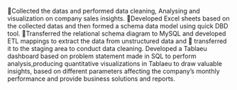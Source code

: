 Collected the datas and performed data cleaning, Analysing and visualization on company sales insights.
Developed Excel sheets based on the collected datas and then formed a schema data model using quick DBD tool.
Transferred the relational schema diagram to MySQL and developed ETL mappings to extract the data from unstructured data and  transferred it to the staging area to conduct data cleaning.
 Developed a Tablaeu dashboard based on problem statement made in SQL to perform analysis,producing quantitative visualizations in Tablaeu to draw valuable insights, based on different parameters affecting the company’s monthly performance and provide business solutions and reports.
